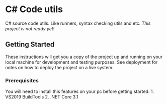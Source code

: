 # C# Code utils

C# source code utils. Like runners, syntax checking utils and etc. 
*This project is not ready yet!*

## Getting Started

These instructions will get you a copy of the project up and running on your local machine for development and testing purposes. See deployment for notes on how to deploy the project on a live system.

### Prerequisites

You will need to install this features on your pc before getting started:
	1. VS2019 BuildTools
	2. .NET Core 3.1
